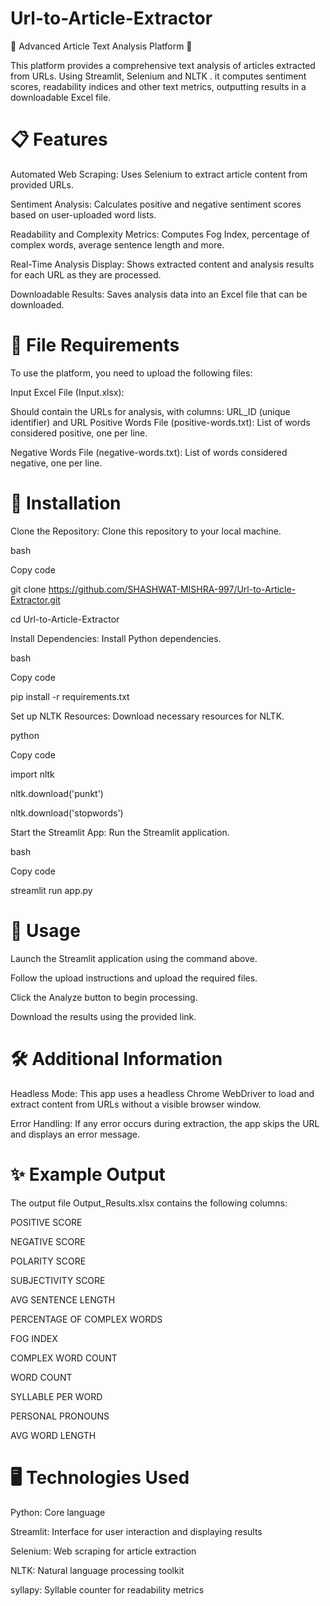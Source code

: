 # Url-to-Article-Extractor

🌟 Advanced Article Text Analysis Platform 🌟

This platform provides a comprehensive text analysis of articles extracted from URLs. Using Streamlit, Selenium and NLTK . it computes sentiment scores, readability indices and other text metrics, outputting results in a downloadable Excel file.

# 📋 Features

Automated Web Scraping:  Uses Selenium to extract article content from provided URLs.

Sentiment Analysis:  Calculates positive and negative sentiment scores based on user-uploaded word lists.

Readability and Complexity Metrics:  Computes Fog Index, percentage of complex words, average sentence length and more.

Real-Time Analysis Display:  Shows extracted content and analysis results for each URL as they are processed.

Downloadable Results:  Saves analysis data into an Excel file that can be downloaded.

# 📂 File Requirements
To use the platform, you need to upload the following files:

Input Excel File (Input.xlsx):

Should contain the URLs for analysis, with columns: URL_ID (unique identifier) and URL 
Positive Words File (positive-words.txt):
List of words considered positive, one per line.

Negative Words File (negative-words.txt):
List of words considered negative, one per line.

# 🔧 Installation

Clone the Repository: Clone this repository to your local machine.

bash


Copy code

git clone https://github.com/SHASHWAT-MISHRA-997/Url-to-Article-Extractor.git

cd Url-to-Article-Extractor

Install Dependencies: Install Python dependencies.

bash

Copy code

pip install -r requirements.txt

Set up NLTK Resources: Download necessary resources for NLTK.

python

Copy code

import nltk

nltk.download('punkt')

nltk.download('stopwords')

Start the Streamlit App: Run the Streamlit application.

bash

Copy code

streamlit run app.py

# 🚀 Usage

Launch the Streamlit application using the command above.

Follow the upload instructions and upload the required files.

Click the Analyze button to begin processing.

Download the results using the provided link.

# 🛠️ Additional Information

Headless Mode: This app uses a headless Chrome WebDriver to load and extract content from URLs without a visible browser window.

Error Handling: If any error occurs during extraction, the app skips the URL and displays an error message.

# ✨ Example Output

The output file Output_Results.xlsx contains the following columns:

POSITIVE SCORE

NEGATIVE SCORE

POLARITY SCORE

SUBJECTIVITY SCORE

AVG SENTENCE LENGTH

PERCENTAGE OF COMPLEX WORDS

FOG INDEX

COMPLEX WORD COUNT

WORD COUNT

SYLLABLE PER WORD

PERSONAL PRONOUNS

AVG WORD LENGTH

# 🖥️ Technologies Used

Python: Core language

Streamlit: Interface for user interaction and displaying results

Selenium: Web scraping for article extraction

NLTK: Natural language processing toolkit

syllapy: Syllable counter for readability metrics
